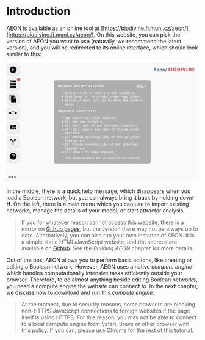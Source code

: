 # Introduction

AEON is available as an online tool at [https://biodivine.fi.muni.cz/aeon/](https://biodivine.fi.muni.cz/aeon/). On this website, you can pick the version of AEON you want to use (naturally, we recommend the latest version), and you will be redirected to its online interface, which should look similar to this:

![AEON Screenshot](assets/ui_screenshot.png)

In the middle, there is a quick help message, which disappears when you load a Boolean network, but you can always bring it back by holding down **H**. On the left, there is a main menu which you can use to import existing networks, manage the details of your model, or start attractor analysis.

> If you for whatever reason cannot access this website, there is a mirror on [Github pages](https://sybila.github.io/aeon/), but the version there may not be always up to date. Alternatively, you can also run your own instance of AEON. It is a simple static HTML/JavaScript website, and the sources are available on [Github](https://github.com/sybila/biodivine-aeon-client). See the *Building AEON* chapter for more details.

Out of the box, AEON allows you to perform basic actions, like creating or editing a Boolean network. However, AEON uses a native *compute engine* which handles computationally intensive tasks efficiently outside your browser. Therefore, to do almost anything beside editing Boolean networks, you need a compute engine the website can connect to. In the next chapter, we discuss how to download and run this *compute engine*.

> At the moment, due to security reasons, some browsers are blocking non-HTTPS JavaScript connections to foreign websites if the page itself is using HTTPS. For this reason, you may not be able to connect to a local compute engine from Safari, Brave or other browser with this policy. If you can, please use Chrome for the rest of this tutorial.